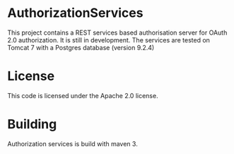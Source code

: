 AuthorizationServices
=====================

This project contains a REST services based authorisation server for OAuth 2.0 authorization.
It is still in development.
The services are tested on Tomcat 7 with a Postgres database (version 9.2.4)

License
=====================

This code is licensed under the Apache 2.0 license.


Building
=====================

Authorization services is build with maven 3.

